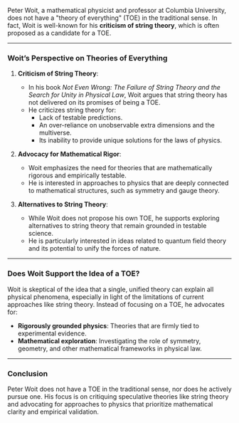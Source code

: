 Peter Woit, a mathematical physicist and professor at Columbia University, does not have a "theory of everything" (TOE) in the traditional sense. In fact, Woit is well-known for his **criticism of string theory**, which is often proposed as a candidate for a TOE.

---

### **Woit’s Perspective on Theories of Everything**
1. **Criticism of String Theory**:
   - In his book *Not Even Wrong: The Failure of String Theory and the Search for Unity in Physical Law*, Woit argues that string theory has not delivered on its promises of being a TOE.
   - He criticizes string theory for:
     - Lack of testable predictions.
     - An over-reliance on unobservable extra dimensions and the multiverse.
     - Its inability to provide unique solutions for the laws of physics.

2. **Advocacy for Mathematical Rigor**:
   - Woit emphasizes the need for theories that are mathematically rigorous and empirically testable.
   - He is interested in approaches to physics that are deeply connected to mathematical structures, such as symmetry and gauge theory.

3. **Alternatives to String Theory**:
   - While Woit does not propose his own TOE, he supports exploring alternatives to string theory that remain grounded in testable science.
   - He is particularly interested in ideas related to quantum field theory and its potential to unify the forces of nature.

---

### **Does Woit Support the Idea of a TOE?**
Woit is skeptical of the idea that a single, unified theory can explain all physical phenomena, especially in light of the limitations of current approaches like string theory. Instead of focusing on a TOE, he advocates for:
- **Rigorously grounded physics**: Theories that are firmly tied to experimental evidence.
- **Mathematical exploration**: Investigating the role of symmetry, geometry, and other mathematical frameworks in physical law.

---

### **Conclusion**
Peter Woit does not have a TOE in the traditional sense, nor does he actively pursue one. His focus is on critiquing speculative theories like string theory and advocating for approaches to physics that prioritize mathematical clarity and empirical validation.

